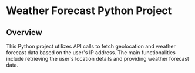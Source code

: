 # Weather Forecast Python Project
## Overview
This Python project utilizes API calls to fetch geolocation and weather forecast data based on the user's IP address. The main functionalities include retrieving the user's location details and providing weather forecast data.
